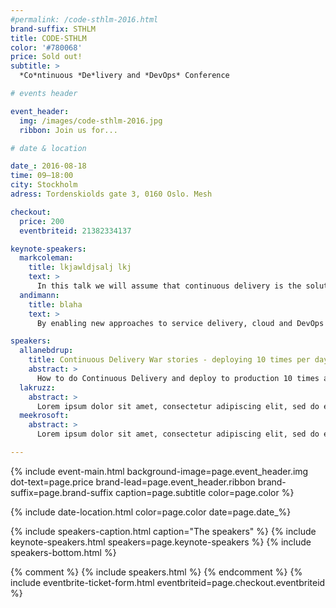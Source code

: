 ```yaml
---
#permalink: /code-sthlm-2016.html
brand-suffix: STHLM
title: CODE-STHLM
color: '#780068'
price: Sold out!
subtitle: >
  *Co*ntinuous *De*livery and *DevOps* Conference

# events header

event_header:
  img: /images/code-sthlm-2016.jpg
  ribbon: Join us for...

# date & location

date_: 2016-08-18
time: 09—18:00
city: Stockholm
adress: Tordenskiolds gate 3, 0160 Oslo. Mesh

checkout:
  price: 200
  eventbriteid: 21382334137

keynote-speakers:
  markcoleman:
    title: lkjawldjsalj lkj
    text: >
      In this talk we will assume that continuous delivery is the solution to your problem and will discover through various stories which character traits should be present in your team members if they are to build and deliver cutting edge software. We will conclude with suggestions on how to build such a team.This is a non-technical talk for anyone who is managing, or is a member of, a team who are trying to implement continuous delivery.
  andimann:
    title: blaha
    text: >
      By enabling new approaches to service delivery, cloud and DevOps together are delivering even greater speed, agility, and efficiency. No wonder leading innovators are adopting DevOps and cloud together! This presentation will explore the synergies in these two approaches, with practical tips, techniques, research data, war stories, case studies, and recommendations.

speakers:
  allanebdrup:
    title: Continuous Delivery War stories - deploying 10 times per day
    abstract: >
      How to do Continuous Delivery and deploy to production 10 times a day or more. The techniques in the talk can be used no matter if you are on an Open Source technology stack or not.
  lakruzz:
    abstract: >
      Lorem ipsum dolor sit amet, consectetur adipiscing elit, sed do eiusmod tempor incididunt ut labore et dolore magna aliqua. Ut enim ad minim veniam, quis nostrud exercitation ullamco laboris nisi ut aliquip
  meekrosoft:
    abstract: >
      Lorem ipsum dolor sit amet, consectetur adipiscing elit, sed do eiusmod tempor incididunt ut labore et dolore magna aliqua. Ut enim ad minim veniam, quis nostrud exercitation ullamco laboris nisi ut aliquip

---
```


{% include event-main.html  background-image=page.event_header.img dot-text=page.price brand-lead=page.event_header.ribbon brand-suffix=page.brand-suffix caption=page.subtitle color=page.color %}

{% include date-location.html color=page.color date=page.date_%}

{% include speakers-caption.html caption="The speakers" %}
{% include keynote-speakers.html speakers=page.keynote-speakers %}
{% include speakers-bottom.html  %}

{% comment %}
{% include speakers.html %}
{% endcomment %}
{% include eventbrite-ticket-form.html  eventbriteid=page.checkout.eventbriteid %}
